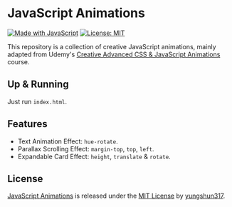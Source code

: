 # JavaScript Animations

[![Made with JavaScript](https://img.shields.io/badge/Made_with-JavaScript-pink.svg)](https://img.shields.io/badge/Made_with-JavaScript-pink.svg) [![License: MIT](https://img.shields.io/badge/License-MIT-yellow.svg)](https://opensource.org/licenses/MIT)

This repository is a collection of creative JavaScript animations, mainly adapted from Udemy's  [Creative Advanced CSS & JavaScript Animations](https://www.udemy.com/course/css-animation-transitions-and-transforms-creativity-course/) course.

## Up & Running

Just run `index.html`.

## Features

- Text Animation Effect: `hue-rotate`.
- Parallax Scrolling Effect: `margin-top`, `top`, `left`.
- Expandable Card Effect: `height`, `translate` & `rotate`.

## License
[JavaScript Animations](https://github.com/yungshun317/js-animations) is released under the [MIT License](https://opensource.org/licenses/MIT) by [yungshun317](https://github.com/yungshun317).
